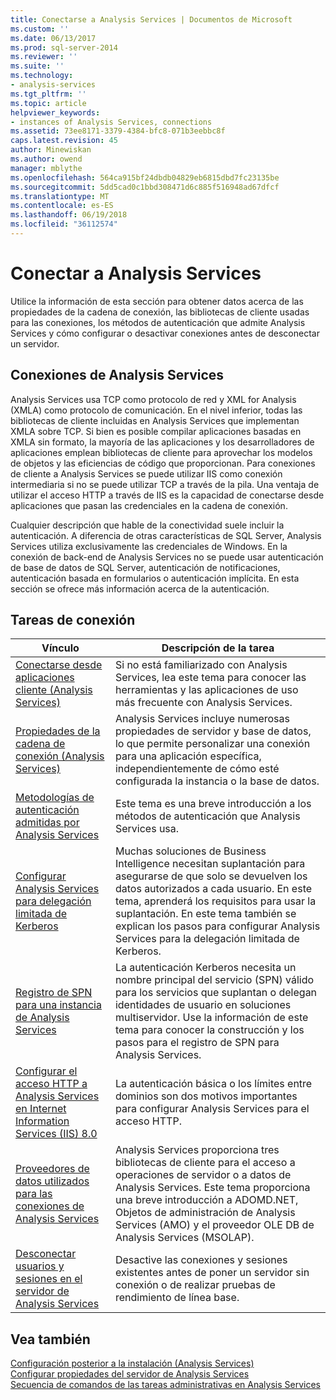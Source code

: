 ```yaml
---
title: Conectarse a Analysis Services | Documentos de Microsoft
ms.custom: ''
ms.date: 06/13/2017
ms.prod: sql-server-2014
ms.reviewer: ''
ms.suite: ''
ms.technology:
- analysis-services
ms.tgt_pltfrm: ''
ms.topic: article
helpviewer_keywords:
- instances of Analysis Services, connections
ms.assetid: 73ee8171-3379-4384-bfc8-071b3eebbc8f
caps.latest.revision: 45
author: Minewiskan
ms.author: owend
manager: mblythe
ms.openlocfilehash: 564ca915bf24dbdb04829eb6815dbd7fc23135be
ms.sourcegitcommit: 5dd5cad0c1bbd308471d6c885f516948ad67dfcf
ms.translationtype: MT
ms.contentlocale: es-ES
ms.lasthandoff: 06/19/2018
ms.locfileid: "36112574"
---
```

# <a name="connect-to-analysis-services"></a>Conectar a Analysis Services
  Utilice la información de esta sección para obtener datos acerca de las propiedades de la cadena de conexión, las bibliotecas de cliente usadas para las conexiones, los métodos de autenticación que admite Analysis Services y cómo configurar o desactivar conexiones antes de desconectar un servidor.  
  
## <a name="analysis-services-connections"></a>Conexiones de Analysis Services  
 Analysis Services usa TCP como protocolo de red y XML for Analysis (XMLA) como protocolo de comunicación. En el nivel inferior, todas las bibliotecas de cliente incluidas en Analysis Services que implementan XMLA sobre TCP. Si bien es posible compilar aplicaciones basadas en XMLA sin formato, la mayoría de las aplicaciones y los desarrolladores de aplicaciones emplean bibliotecas de cliente para aprovechar los modelos de objetos y las eficiencias de código que proporcionan. Para conexiones de cliente a Analysis Services se puede utilizar IIS como conexión intermediaria si no se puede utilizar TCP a través de la pila. Una ventaja de utilizar el acceso HTTP a través de IIS es la capacidad de conectarse desde aplicaciones que pasan las credenciales en la cadena de conexión.  
  
 Cualquier descripción que hable de la conectividad suele incluir la autenticación. A diferencia de otras características de SQL Server, Analysis Services utiliza exclusivamente las credenciales de Windows. En la conexión de back-end de Analysis Services no se puede usar autenticación de base de datos de SQL Server, autenticación de notificaciones, autenticación basada en formularios o autenticación implícita. En esta sección se ofrece más información acerca de la autenticación.  
  
##  <a name="bkmk_clientApps"></a> Tareas de conexión  
  
|Vínculo|Descripción de la tarea|  
|----------|----------------------|  
|[Conectarse desde aplicaciones cliente &#40;Analysis Services&#41;](connect-from-client-applications-analysis-services.md)|Si no está familiarizado con Analysis Services, lea este tema para conocer las herramientas y las aplicaciones de uso más frecuente con Analysis Services.|  
|[Propiedades de la cadena de conexión &#40;Analysis Services&#41;](connection-string-properties-analysis-services.md)|Analysis Services incluye numerosas propiedades de servidor y base de datos, lo que permite personalizar una conexión para una aplicación específica, independientemente de cómo esté configurada la instancia o la base de datos.|  
|[Metodologías de autenticación admitidas por Analysis Services](authentication-methodologies-supported-by-analysis-services.md)|Este tema es una breve introducción a los métodos de autenticación que Analysis Services usa.|  
|[Configurar Analysis Services para delegación limitada de Kerberos](configure-analysis-services-for-kerberos-constrained-delegation.md)|Muchas soluciones de Business Intelligence necesitan suplantación para asegurarse de que solo se devuelven los datos autorizados a cada usuario. En este tema, aprenderá los requisitos para usar la suplantación. En este tema también se explican los pasos para configurar Analysis Services para la delegación limitada de Kerberos.|  
|[Registro de SPN para una instancia de Analysis Services](spn-registration-for-an-analysis-services-instance.md)|La autenticación Kerberos necesita un nombre principal del servicio (SPN) válido para los servicios que suplantan o delegan identidades de usuario en soluciones multiservidor. Use la información de este tema para conocer la construcción y los pasos para el registro de SPN para Analysis Services.|  
|[Configurar el acceso HTTP a Analysis Services en Internet Information Services &#40;IIS&#41; 8.0](configure-http-access-to-analysis-services-on-iis-8-0.md)|La autenticación básica o los límites entre dominios son dos motivos importantes para configurar Analysis Services para el acceso HTTP.|  
|[Proveedores de datos utilizados para las conexiones de Analysis Services](data-providers-used-for-analysis-services-connections.md)|Analysis Services proporciona tres bibliotecas de cliente para el acceso a operaciones de servidor o a datos de Analysis Services. Este tema proporciona una breve introducción a ADOMD.NET, Objetos de administración de Analysis Services (AMO) y el proveedor OLE DB de Analysis Services (MSOLAP).|  
|[Desconectar usuarios y sesiones en el servidor de Analysis Services](disconnect-users-and-sessions-on-analysis-services-server.md)|Desactive las conexiones y sesiones existentes antes de poner un servidor sin conexión o de realizar pruebas de rendimiento de línea base.|  
  
## <a name="see-also"></a>Vea también  
 [Configuración posterior a la instalación &#40;Analysis Services&#41;](post-install-configuration-analysis-services.md)   
 [Configurar propiedades del servidor de Analysis Services](../server-properties/server-properties-in-analysis-services.md)   
 [Secuencia de comandos de las tareas administrativas en Analysis Services](../script-administrative-tasks-in-analysis-services.md)  
  
  